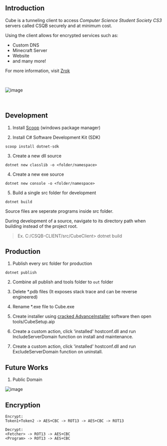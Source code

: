 


## Introduction

Cube is a tunneling client to access <i>Computer Science Student Society CS3</i> servers called CSQB securely and at minimum cost.

Using the client allows for encrypted services such as:
- Custom DNS
- Minecraft Server
- Website
- and many more!

For more information, visit [Zrok](https://zrok.io/)

<br>

![image](https://github.com/user-attachments/assets/f3e69f67-ecc2-4b45-8284-45e584fa98a7)

<br>

## Development 

1. Install [Scoop](https://scoop.sh/) (windows package manager)

2. Install C# Software Development Kit (SDK)

```
scoop install dotnet-sdk
```

3. Create a new dll source

```
dotnet new classlib -o <folder/namespace>
```

4. Create a new exe source

```
dotnet new console -o <folder/namespace>
```

5. Build a single src folder for development

```
dotnet build
```



Source files are seperate programs inside src folder.

During development of a source, navigate to its directory path when building instead of the project root.

> Ex. C:/CSQB-CLIENT/src/CubeClient> dotnet build  


## Production

1. Publish every src folder for production 

```
dotnet publish
```

2. Combine all publish and tools folder to `out` folder

3. Delete *.pdb files (It exposes stack trace and can be reverse engineered)

4. Rename *.exe file to Cube.exe

6. Create installer using [cracked AdvanceInstaller](https://www.cybermania.ws/apps/advanced-installer/) software then open tools/CubeSetup.aip  

6. Create a custom action, click 'installed' hostconf.dll and run IncludeServerDomain function on install and maintenance.

7. Create a custom action, click 'installed' hostconf.dll and run ExcludeServerDomain function on uninstall.

## Future Works

1. Public Domain

![image](https://github.com/user-attachments/assets/6aed4b0c-706b-49ed-8f76-f08214daba2c)


## Encryption

```
Encrypt:
Token1+Token2 -> AES+CBC -> ROT13 -> AES+CBC -> ROT13

Decrypt:
<Fetcher> -> ROT13 -> AES+CBC 
<Program> -> ROT13 -> AES+CBC 

```